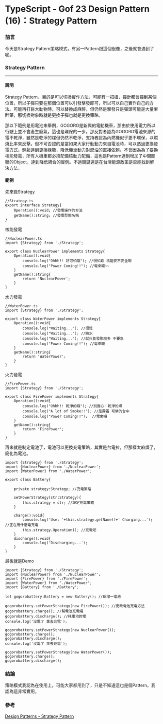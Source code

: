 # TypeScript - Gof 23 Design Pattern (16)：Strategy Pattern
### 前言
今天是Strategy Pattern策略模式，有另一Pattern跟這個很像，之後就會遇到了呢。

### Strategy Pattern
---
#### 說明
Strategy Pattern，目的是可以切換實作方法，可能有一把槍，撞針都會撞到某個位置，所以子彈只要在那個位置可以引發擊發即可，所以可以自己實作自己的方法。可能再打巨大動物時，可以替換成麻醉，但仍然是擊發只是彈頭可能是大量麻醉藥，那切換對象時就是更換子彈也就是更換策略。

那以下範例是用電池來舉例，GOGORO是新興的電動機車，那由於使用電力所以行駛上並不會產生廢氣，這也是環保的一步，那反對者認為GOGORO電池來源的電不乾淨，雖然是乾淨的煤但仍然不乾淨，支持者認為內燃機似乎更不環保，以燃燒比率來反擊。但不可否認的是當如果大家行動動力來自電池時，可以透過更換發電方式，輕鬆達到更換綠能，降低機車動力對燃油的直接依賴，不會因為為了要換核能發電，所有人機車都必須配備核動力配備，這也是Pattern達到增加了中間關聯的Object，達到降低耦合的實例。不過關鍵還是在台灣能源政策是否能找到解決方法。

#### 範例
先來做Strategy
```
//Strategy.ts
export interface Strategy{
    Operation():void; //發電操作的方法
    getName():string; //發電型態名稱
}
```

核能發電
```
//NuclearPower.ts
import {Strategy} from './Strategy';

export class NuclearPower implements Strategy{
    Operation():void{
        console.log("Ohhh!! 好可怕哦"); //很怕欸 核能安不安全啊 
        console.log("Power Coming!!"); //電來囉~~
    }
    getName():string{
        return 'NuclearPower';
    }
}
```

水力發電
```
//WaterPower.ts
import {Strategy} from './Strategy';

export class WaterPower implements Strategy{
    Operation():void{
        console.log("Waiting..."); //很慢
        console.log("Waiting..."); //缺水
        console.log("Waiting..."); //就只能發那麼多 不要急
        console.log("Power Coming!!"); //電來囉
    }
    getName():string{
        return 'WaterPower';
    }
}
```
火力發電
```
//FirePower.ts
import {Strategy} from './Strategy';

export class FirePower implements Strategy{
    Operation():void{
        console.log("Ohhh!! 乾淨的煤"); //別擔心！乾淨的煤
        console.log("A lot of Smoke!!"); //是霧霾 可憐的台中
        console.log("Power Coming!!");  //電來囉
    }
    getName():string{
        return 'FirePower';
    }
}
```

再來就是制定電池了，電池可以更換充電策略，其實是台電拉，但那樣太麻煩了，簡化為電池。
```
import {Strategy} from './Strategy';
import {NuclearPower} from './NuclearPower';
import {WaterPower} from './WaterPower';

export class Battery{

    private strategy:Strategy; //充電策略
    
    setPowerStrategy(str:Strategy){
        this.strategy = str; //設定充電策略
    }

    charge():void{        
        console.log('Use: '+this.strategy.getName()+' Charging...'); //正在用什麼電充電
        this.strategy.Operation(); //充電吧
    }
    discharge():void{
        console.log('Discharging...');
    }
}
```

最後就是Demo
```
import {Strategy} from './Strategy';
import {NuclearPower} from './NuclearPower';
import {FirePower} from './FirePower';
import {WaterPower} from './WaterPower';
import {Battery} from './Battery';

let gogorobattery:Battery = new Battery(); //新增一電池

gogorobattery.setPowerStrategy(new FirePower()); //更改電池充電方法
gogorobattery.charge(); //幫電池充電囉
gogorobattery.discharge(); //耗電池的電
console.log('沒電了 拿去充電');

gogorobattery.setPowerStrategy(new NuclearPower());
gogorobattery.charge();
gogorobattery.discharge();
console.log('沒電了 拿去充電');

gogorobattery.setPowerStrategy(new WaterPower());
gogorobattery.charge();
gogorobattery.discharge();
```

### 結論
策略模式我認為在使用上，可能大家都用到了，只是不知道這也是個Pattern，我認為這非常實用。

### 參考
[Design Patterns - Strategy Pattern](https://www.tutorialspoint.com/design_pattern/strategy_pattern.htm)